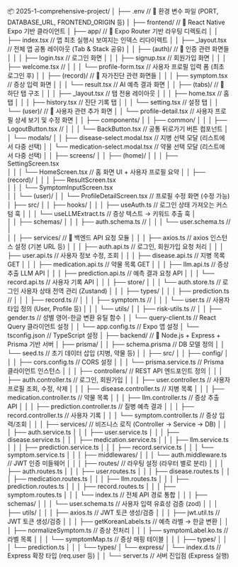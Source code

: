 📦 2025-1-comprehensive-project/
│
├── .env                        // 🔹 환경 변수 파일 (PORT, DATABASE_URL, FRONTEND_ORIGIN 등)
│
├── frontend/                  // 🔸 React Native Expo 기반 클라이언트
│   ├── app/                   // 🔹 Expo Router 기반 라우팅 디렉토리
│   │   ├── index.tsx             // 앱 최초 실행시 보여지는 인덱스 리다이렉트
│   │   ├── _layout.tsx          // 전체 앱 공통 레이아웃 (Tab & Stack 공유)
│   │   ├── (auth)/              // 🔐 인증 관련 화면들
│   │   │   ├── login.tsx           // 로그인 화면
│   │   │   ├── signup.tsx          // 회원가입 화면
│   │   │   ├── welcome.tsx          // 
│   │   │   └── profile-form.tsx    // 사용자 프로필 입력 폼 (최초 로그인 후)
│   │   ├── (record)/            // 📝 자가진단 관련 화면들
│   │   │   ├── symptom.tsx         // 증상 입력 화면
│   │   │   └── result.tsx          // AI 예측 결과 화면
│   │   ├── (tabs)/              // 📱 하단 탭 구조
│   │   │   ├── _layout.tsx         // 탭 전용 레이아웃
│   │   │   ├── home.tsx            // 홈 탭
│   │   │   ├── history.tsx         // 진단 기록 탭
│   │   │   └── setting.tsx         // 설정 탭
│   │   └── (user)/              // 👤 사용자 관련 추가 화면
│   │       └── profile-detail.tsx  // 사용자 프로필 상세 보기 및 수정 화면
│
│   ├── components/
│   │   ├── common/
│   │   │   ├── LogoutButton.tsx      //
│   │   │   └── BackButton.tsx        // 공통 뒤로가기 버튼 컴포넌트
│   │   └── modals/
│   │       ├── disease-select.modal.tsx    // 지병 선택 모달 (리스트에서 다중 선택)
│   │       └── medication-select.modal.tsx // 약물 선택 모달 (리스트에서 다중 선택)
│
│   ├── screens/
│   │   ├── (home)/
│   │   │   ├── SettingScreen.tsx         
│   │   │   └── HomeScreen.tsx              // 홈 화면 UI + 사용자 프로필 요약
│   │   ├── (record)/
│   │   │   ├── ResultScreen.tsx         
│   │   │   └── SymptomInputScreen.tsx         
│   │   └── (user)/
│   │       └── ProfileDetailScreen.tsx     // 프로필 수정 화면 (수정 가능)
│   ├── src/
│   │   ├── hooks/
│   │   │   ├── useAuth.ts                // 로그인 상태 가져오는 커스텀 훅
│   │   │   └── useLLMExtract.ts          // 증상 텍스트 → 키워드 추출 훅
│   
│   │   ├── schemas/
│   │   │   ├── auth.schema.ts          // 
│   │   │   └── user.schema.ts          //
│   
│   │   ├── services/                   // 🔸 백엔드 API 요청 모듈
│   │   │   ├── axios.ts                   // axios 인스턴스 설정 (기본 URL 등)
│   │   │   ├── auth.api.ts               // 로그인, 회원가입 요청 처리
│   │   │   ├── user.api.ts               // 사용자 정보 수정, 조회
│   │   │   ├── disease.api.ts            // 지병 목록 GET
│   │   │   ├── medication.api.ts         // 약물 목록 GET
│   │   │   ├── llm.api.ts                // 증상 추출 LLM API
│   │   │   ├── prediction.api.ts         // 예측 결과 요청 API
│   │   │   └── record.api.ts             // 사용자 기록 API
│
│   │   ├── store/
│   │   │   └── auth.store.ts             // 로그인 사용자 상태 전역 관리 (Zustand)
│
│   │   ├── types/
│   │   │   ├── prediction.ts                //
│   │   │   ├── record.ts                //
│   │   │   ├── symptom.ts                //
│   │   │   └── user.ts                   // 사용자 타입 정의 (User, Profile 등)
│
│   │   └── utils/
│   │       ├── risk-utils.ts                // 
│   │       ├── gender.ts                // 성별 영어-한글 변환 유틸 함수
│   │       └── query-client.ts         // React Query 클라이언트 설정
│
│   └── app.config.ts                // Expo 앱 설정
│   └── tsconfig.json                // TypeScript 설정
│
├── backend/                   // 🔸 Node.js + Express + Prisma 기반 서버
│   ├── prisma/
│   │   ├── schema.prisma             // DB 모델 정의
│   │   └── seed.ts                   // 초기 데이터 삽입 (지병, 약물 등)
│
│   ├── src/
│   │   ├── config/
│   │   │   ├── cors.config.ts            // CORS 설정
│   │   │   └── prisma.service.ts         // Prisma 클라이언트 인스턴스
│
│   │   ├── controllers/               // REST API 엔드포인트 정의
│   │   │   ├── auth.controller.ts         // 로그인, 회원가입
│   │   │   ├── user.controller.ts         // 사용자 프로필 조회, 수정, 삭제
│   │   │   ├── disease.controller.ts      // 지병 목록
│   │   │   ├── medication.controller.ts   // 약물 목록
│   │   │   ├── llm.controller.ts          // 증상 추출 API
│   │   │   ├── prediction.controller.ts   // 질병 예측 결과
│   │   │   ├── record.controller.ts       // 사용자 기록
│   │   │   └── symptom.controller.ts      // 증상 입력/조회
│
│   │   ├── services/                  // 비즈니스 로직 (Controller → Service → DB)
│   │   │   ├── auth.service.ts
│   │   │   ├── user.service.ts
│   │   │   ├── disease.service.ts
│   │   │   ├── medication.service.ts
│   │   │   ├── llm.service.ts
│   │   │   ├── prediction.service.ts
│   │   │   ├── record.service.ts
│   │   │   └── symptom.service.ts
│
│   │   ├── middlewares/
│   │   │   └── auth.middleware.ts         // JWT 인증 미들웨어
│
│   │   ├── routes/                    // 라우팅 설정 (라우터 별로 분리)
│   │   │   ├── auth.routes.ts
│   │   │   ├── user.routes.ts
│   │   │   ├── disease.routes.ts
│   │   │   ├── medication.routes.ts
│   │   │   ├── llm.routes.ts
│   │   │   ├── prediction.routes.ts
│   │   │   ├── record.routes.ts
│   │   │   ├── symptom.routes.ts
│   │   │   └── index.ts                  // 전체 API 경로 통합
│
│   │   ├── schemas/
│   │   │   └── user.schema.ts            // 사용자 입력 유효성 검증 (zod)
│
│   │   ├── utils/
│   │   │   ├── axios.ts               // JWT 토큰 생성/검증
│   │   │   ├── jwt.util.ts               // JWT 토큰 생성/검증
│   │   │   ├── getKoreanLabels.ts        // 예측 라벨 → 한글 변환
│   │   │   ├── normalizeSymptom.ts       // 증상 전처리
│   │   │   ├── symptomLabel.ko.ts        // 라벨 목록
│   │   │   └── symptomMap.ts             // 증상 매핑 테이블
│
│   │   ├── types/
│   │   │   └── prediction.ts
│   │
│   └── types/
│       └── express/
│           └── index.d.ts            // Express 확장 타입 (req.user 등)
│
│   └── server.ts                      // 서버 진입점 (Express 실행)
